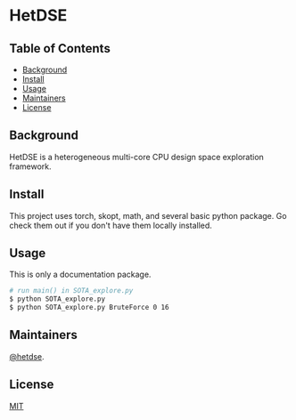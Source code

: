 # HetDSE

## Table of Contents

- [Background](#background)
- [Install](#install)
- [Usage](#usage)
- [Maintainers](#maintainers)
- [License](#license)

## Background
HetDSE is a heterogeneous multi-core CPU design space exploration framework.

## Install

This project uses torch, skopt, math, and several basic python package. Go check them out if you don't have them locally installed.

## Usage

This is only a documentation package.

```sh
# run main() in SOTA_explore.py
$ python SOTA_explore.py
$ python SOTA_explore.py BruteForce 0 16
```

## Maintainers
[@hetdse](https://github.com/hetdse/HetDSE).

## License
[MIT](license)
